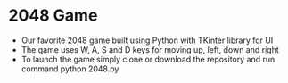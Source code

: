 # 2048 Game

- Our favorite 2048 game built using Python with TKinter library for UI
- The game uses W, A, S and D keys for moving up, left, down and right
- To launch the game simply clone or download the repository and run command python 2048.py
